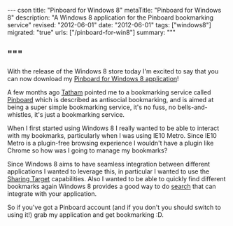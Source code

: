 --- cson
title: "Pinboard for Windows 8"
metaTitle: "Pinboard for Windows 8"
description: "A Windows 8 application for the Pinboard bookmarking service"
revised: "2012-06-01"
date: "2012-06-01"
tags: ["windows8"]
migrated: "true"
urls: ["/pinboard-for-win8"]
summary: """

"""
---
With the release of the Windows 8 store today I'm excited to say that you can now download my [Pinboard for Windows 8 application](http://apps.microsoft.com/webpdp/app/pinboard/3ed0b8d9-544e-4242-aaa6-d836c47dd0d1)!

A few months ago [Tatham](https://twitter.com/#!/tathamoddie) pointed me to a bookmarking service called [Pinboard](http://pinboard.in) which is described as antisocial bookmarking, and is aimed at being a super simple bookmarking service, it's no fuss, no bells-and-whistles, it's just a bookmarking service.

When I first started using Windows 8 I really wanted to be able to interact with my bookmarks, particularly when I was using IE10 Metro. Since IE10 Metro is a plugin-free browsing experience I wouldn't have a plugin like Chrome so how was I going to manage my bookmarks?

Since Windows 8 aims to have seamless integration between different applications I wanted to leverage this, in particular I wanted to use the [Sharing Target](http://blogs.msdn.com/b/ie/archive/2012/05/14/sharing-links-from-ie10-on-windows-8.aspx) capabilities. Also I wanted to be able to quickly find different bookmarks again Windows 8 provides a good way to do [search](http://blogs.msdn.com/b/b8/archive/2011/10/18/designing-search-for-the-start-screen.aspx) that can integrate with your application.

So if you've got a Pinboard account (and if you don't you should switch to using it!) grab my application and get bookmarking :D.